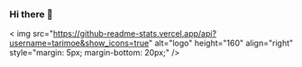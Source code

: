 ### Hi there 👋

< img src="https://github-readme-stats.vercel.app/api?username=tarimoe&show_icons=true" alt="logo" height="160" align="right" style="margin: 5px; margin-bottom: 20px;" /\>

<!--
**tarimoe/tarimoe** is a ✨ _special_ ✨ repository because its `README.md` (this file) appears on your GitHub profile.

Here are some ideas to get you started:

- 🔭 I’m currently working on ...
- 🌱 I’m currently learning ...
- 👯 I’m looking to collaborate on ...
- 🤔 I’m looking for help with ...
- 💬 Ask me about ...
- 📫 How to reach me: ...
- 😄 Pronouns: ...
- ⚡ Fun fact: ...
-->
